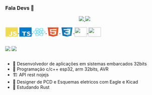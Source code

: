 ### Fala Devs 👋

<div align="center">
  <a href="https://github.com/kleysoncastro">
  <img height="180em" src="https://github-readme-stats.vercel.app/api?username=kleysoncastro&show_icons=true&theme=dracula&include_all_commits=true&count_private=true"/>
  <img height="180em" src="https://github-readme-stats.vercel.app/api/top-langs/?username=kleysoncastro&layout=compact&langs_count=7&theme=dracula"/>
</div>
  <div style="display: inline_block"><br>
  <img align="center" alt="Rafa-Js" height="30" width="40" src="https://raw.githubusercontent.com/devicons/devicon/master/icons/javascript/javascript-plain.svg">
  <img align="center" alt="Rafa-Ts" height="30" width="40" src="https://raw.githubusercontent.com/devicons/devicon/master/icons/typescript/typescript-plain.svg">
  <img align="center" alt="Rafa-React" height="30" width="40" src="https://raw.githubusercontent.com/devicons/devicon/master/icons/react/react-original.svg">
  <img align="center" alt="Rafa-HTML" height="30" width="40" src="https://raw.githubusercontent.com/devicons/devicon/master/icons/html5/html5-original.svg">
  <img align="center" alt="Rafa-CSS" height="30" width="40" src="https://raw.githubusercontent.com/devicons/devicon/master/icons/css3/css3-original.svg">
    <img align='center' height="30" width="40" src="https://cdn.jsdelivr.net/gh/devicons/devicon/icons/debian/debian-original.svg" />
    <img align='center' height="30" width="40" src="https://cdn.jsdelivr.net/gh/devicons/devicon/icons/rust/rust-plain.svg" />
    
</div>
  
##
  <div>

  <a href="https://www.linkedin.com/in/kleyson-castro" target="_blank"><img src="https://img.shields.io/badge/-LinkedIn-%230077B5?style=for-the-badge&logo=linkedin&logoColor=white" target="_blank"></a> 
    <a href="https://areadodev.blogspot.com/" target="_blank"><img src="https://img.shields.io/badge/Blogger-FF5722?style=for-the-badge&logo=blogger&logoColor=white" target="_blank"></a> 
  </div>
  
##
- 🔭 Desenvolvedor de aplicações em sistemas embarcados 32bits
- 🌱 Programação c/c++ esp32, arm 32bits, AVR
- :building_construction: API rest nojejs 
- :bricks: Designer de PCD e Esquemas eletricos com Eagle e Kicad
- 👯 Estudando Rust


